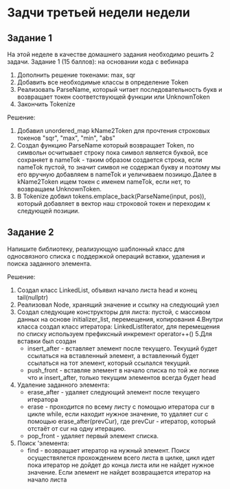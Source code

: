 # Задчи третьей недели недели

## Задание 1

На этой неделе в качестве домашнего задания необходимо решить 2 задачи. 
Задание 1 (15 баллов): на основании кода с вебинара 
1. Дополнить решение токенами: max, sqr
2. Добавить все необходимые классы в определение Token
3. Реализовать ParseName, который читает последовательность букв и возвращает токен соответствующей функции или UnknownToken
4. Закончить Tokenize

Решение:
1. Добавил unordered_map kName2Token для прочтения строковых токенов "sqr", "max", "min", "abs"
2. Создал функцию ParseName который возвращает Token, по символьн осчитывает строку пока символ является буквой, все сохраняет в nameTok - таким образом создается строка, если nameTok пустой, то значит символ не содержал букву и поэтому мы его вручную добавляем в nameTok и уеличиваем позиицю.Далее в kName2Token ищем токен с именем nameTok, если нет, то возвращаем UnknownToken.
3. В Tokenize добвил tokens.emplace_back(ParseName(input, pos)), который добавляет в вектор наш строковой токен и переходим к следующей позиции.      


## Задание 2
Напишите библиотеку, реализующую шаблонный класс для односвязного списка с поддержкой операций вставки, удаления и поиска заданного элемента.

Решение:
1. Создал класс LinkedList, объявил начало листа head и конец tail(nullptr)
2. Реализовал Node, хранящий значение и ссылку на следующий узел
3. Создал следующие конструкторы для листа: пустой, с массивом данных на основе initializer_list, перемещения, копирования
4.Внутри класса создал класс итератора: LinkedListIterator, для перемещения по списку используем префиксный инкремент operator++()
5.Для вставки был создан 
    - insert_after - вставляет элемент после текущего. Текущий будет ссылаться на вставленный элемент, а вставленный будет ссылаться на тот элемент, который ссылался текущий.
    - push_front - вставляе элемент в начало списка по той же логике что и insert_after, только текущим элементов всегда будет head
6. Удаление заданного элемента:
    - erase_after -  удаляет следующий элемент после текущего итератора
    - erase - проходится по всему листу с помощью итератора cur в цикле while, если находит нужное значение, то удаляет cur c помощью erase_after(prevCur), где prevCur - итератор, который отстаёт от cur на одну итерацию.
    - pop_front - удаляет первый элемент списка.
7. Поиск 'элемента:
    - find  - возвращает итератор на нужный элемент. Поиск осуществялется прохождением всего листа в цилке, цикл идет пока итератор не дойдет до конца листа или не найдет нужное значение. Если элемент не найдет возвращается итератор на начало листа